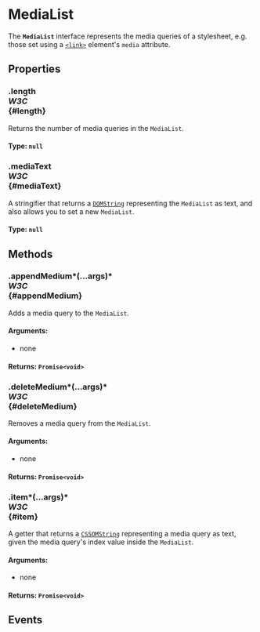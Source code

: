 # MediaList

<div class='overview'>The <code><strong>MediaList</strong></code> interface represents the media queries of a stylesheet, e.g. those set using a <a href="/en-US/docs/Web/HTML/Element/link" title="The HTML External Resource Link element (<link>) specifies relationships between the current document and an external resource. This element is most commonly used to link to stylesheets, but is also used to establish site icons (both &quot;favicon&quot; style icons and icons for the home screen and apps on mobile devices) among other things."><code>&lt;link&gt;</code></a> element's <code>media</code> attribute.</div>

## Properties

### .length <div class="specs"><i>W3C</i></div> {#length}

Returns the number of media queries in the <code>MediaList</code>.

#### **Type**: `null`

### .mediaText <div class="specs"><i>W3C</i></div> {#mediaText}

A stringifier that returns a <a href="/en-US/docs/Web/API/DOMString" title="DOMString is a UTF-16 String. As JavaScript already uses such strings, DOMString is mapped directly to a String."><code>DOMString</code></a> representing the <code>MediaList</code> as text, and also allows you to set a new <code>MediaList</code>.

#### **Type**: `null`

## Methods

### .appendMedium*(...args)* <div class="specs"><i>W3C</i></div> {#appendMedium}

Adds a media query to the <code>MediaList</code>.

#### **Arguments**:


 - none

#### **Returns**: `Promise<void>`

### .deleteMedium*(...args)* <div class="specs"><i>W3C</i></div> {#deleteMedium}

Removes a media query from the <code>MediaList</code>.

#### **Arguments**:


 - none

#### **Returns**: `Promise<void>`

### .item*(...args)* <div class="specs"><i>W3C</i></div> {#item}

A getter that returns a <a href="/en-US/docs/Web/API/CSSOMString" title="CSSOMString is used to denote string data in CSSOM specifications and can refer to either DOMString or USVString. When a specification says CSSOMString, it depends on the browser vendors to choose whether to use DOMString or USVString. While browser implementations that use UTF-8 internally to represent strings in memory can use USVString when the specification says CSSOMString, implementations that already represent strings as 16-bit sequences might choose to use DOMString instead."><code>CSSOMString</code></a> representing a media query as text, given the media query's index value inside the <code>MediaList</code>.

#### **Arguments**:


 - none

#### **Returns**: `Promise<void>`

## Events

